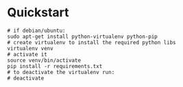 # Quickstart

    # if debian/ubuntu:
    sudo apt-get install python-virtualenv python-pip
    # create virtualenv to install the required python libs
    virtualenv venv
    # activate it
    source venv/bin/activate
    pip install -r requirements.txt
    # to deactivate the virtualenv run:
    # deactivate

